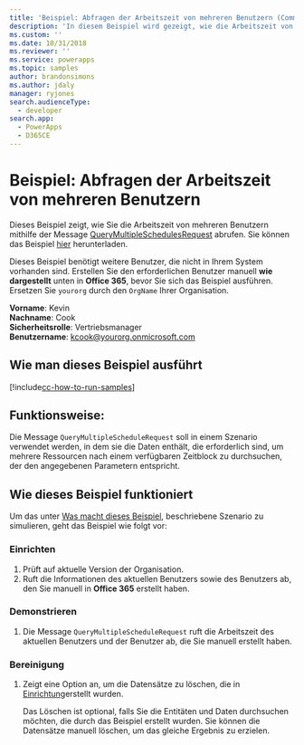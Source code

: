 ```yaml
---
title: 'Beispiel: Abfragen der Arbeitszeit von mehreren Benutzern (Common Data Service) | Microsoft Docs'
description: 'In diesem Beispiel wird gezeigt, wie die Arbeitszeit von mehrere Benutzern abgefragt wird'
ms.custom: ''
ms.date: 10/31/2018
ms.reviewer: ''
ms.service: powerapps
ms.topic: samples
author: brandonsimons
ms.author: jdaly
manager: ryjones
search.audienceType:
  - developer
search.app:
  - PowerApps
  - D365CE
---
```

# <a name="sample-query-the-working-hours-of-multiple-users"></a>Beispiel: Abfragen der Arbeitszeit von mehreren Benutzern

<!-- https://docs.microsoft.com/dynamics365/customer-engagement/developer/sample-query-working-hours-multiple-users -->

Dieses Beispiel zeigt, wie Sie die Arbeitszeit von mehreren Benutzern mithilfe der Message [QueryMultipleSchedulesRequest](https://docs.microsoft.com/dotnet/api/microsoft.crm.sdk.messages.querymultipleschedulesrequest?view=dynamics-general-ce-9) abrufen. Sie können das Beispiel [hier](https://github.com/Microsoft/PowerApps-Samples/tree/master/cds/orgsvc/C%23) herunterladen.

Dieses Beispiel benötigt weitere Benutzer, die nicht in Ihrem System vorhanden sind. Erstellen Sie den erforderlichen Benutzer manuell **wie dargestellt** unten in **Office 365**, bevor Sie sich das Beispiel ausführen. Ersetzen Sie `yourorg` durch den `OrgName` Ihrer Organisation.

**Vorname**: Kevin<br/>
**Nachname**: Cook<br/>
**Sicherheitsrolle**: Vertriebsmanager<br/>
**Benutzername**: kcook@yourorg.onmicrosoft.com<br/>

## <a name="how-to-run-this-sample"></a>Wie man dieses Beispiel ausführt

[!include[cc-how-to-run-samples](../../includes/cc-how-to-run-samples.md)]

## <a name="what-this-sample-does"></a>Funktionsweise:

Die Message `QueryMultipleScheduleRequest` soll in einem Szenario verwendet werden, in dem sie die Daten enthält, die erforderlich sind, um mehrere Ressourcen nach einem verfügbaren Zeitblock zu durchsuchen, der den angegebenen Parametern entspricht.

## <a name="how-this-sample-works"></a>Wie dieses Beispiel funktioniert

Um das unter [Was macht dieses Beispiel](#what-this-sample-does), beschriebene Szenario zu simulieren, geht das Beispiel wie folgt vor:

### <a name="setup"></a>Einrichten

1. Prüft auf aktuelle Version der Organisation.
2. Ruft die Informationen des aktuellen Benutzers sowie des Benutzers ab, den Sie manuell in **Office 365** erstellt haben.

### <a name="demonstrate"></a>Demonstrieren

1. Die Message `QueryMultipleScheduleRequest` ruft die Arbeitszeit des aktuellen Benutzers und der Benutzer ab, die Sie manuell erstellt haben.

### <a name="clean-up"></a>Bereinigung

1. Zeigt eine Option an, um die Datensätze zu löschen, die in [Einrichtung](#setup)erstellt wurden.

    Das Löschen ist optional, falls Sie die Entitäten und Daten durchsuchen möchten, die durch das Beispiel erstellt wurden. Sie können die Datensätze manuell löschen, um das gleiche Ergebnis zu erzielen.
